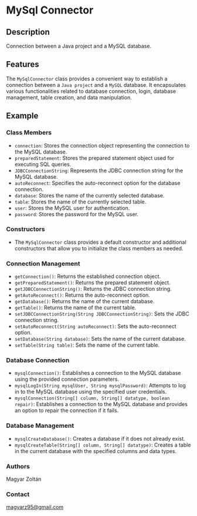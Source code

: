 # MySql Connector

## Description
Connection between a Java project and a MySQL database.

## Features
The `MySqlConnector` class provides a convenient way to establish a connection between a `Java project` and a `MySQL` database.
It encapsulates various functionalities related to database connection, login, database management, table creation, and data manipulation.

## Example

### Class Members
  - `connection`: Stores the connection object representing the connection to the MySQL database.
  - `preparedStatement`: Stores the prepared statement object used for executing SQL queries.
  - `JDBCConnectionString`: Represents the JDBC connection string for the MySQL database.
  - `autoReconnect`: Specifies the auto-reconnect option for the database connection.
  - `database`: Stores the name of the currently selected database.
  - `table`: Stores the name of the currently selected table.
  - `user`: Stores the MySQL user for authentication.
  - `password`: Stores the password for the MySQL user.

### Constructors
  - The `MySqlConnector` class provides a default constructor and additional constructors that allow you to initialize the class members as needed.

### Connection Management
  - `getConnection()`: Returns the established connection object.
  - `getPreparedStatement()`: Returns the prepared statement object.
  - `getJDBCConnectionString()`: Returns the JDBC connection string.
  - `getAutoReconnect()`: Returns the auto-reconnect option.
  - `getDatabase()`: Returns the name of the current database.
  - `getTable()`: Returns the name of the current table.
  - `setJDBCConnectionString(String JDBCConnectionString)`: Sets the JDBC connection string.
  - `setAutoReconnect(String autoReconnect)`: Sets the auto-reconnect option.
  - `setDatabase(String database)`: Sets the name of the current database.
  - `setTable(String table)`: Sets the name of the current table.

### Database Connection
  - `mysqlConnection()`: Establishes a connection to the MySQL database using the provided connection parameters.
  - `mysqlLogIn(String mysqlUser, String mysqlPassword)`: Attempts to log in to the MySQL database using the specified user credentials.
  - `mysqlConnection(String[] column, String[] datatype, boolean repair)`: Establishes a connection to the MySQL database and provides an option to repair the connection if it fails.

### Database Management
  - `mysqlCreateDatabase()`: Creates a database if it does not already exist.
  - `mysqlCreateTable(String[] column, String[] datatype)`: Creates a table in the current database with the specified columns and data types.

### Authors
Magyar Zoltán

### Contact
magyarz95@gmail.com